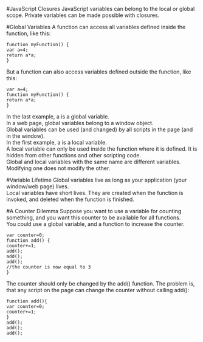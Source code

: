 #JavaScript Closures
JavaScript variables can belong to the local or global scope. Private variables can be made possible with closures.

#Global Variables
A function can access all variables defined inside the function, like this:
```
function myFunction() {
var a=4;
return a*a;
}
```
But a function can also access variables defined outside the function, like this:
```
var a=4;
function myFunction() {
return a*a;
}
```
In the last example, a is a global variable. <br>
In a web page, global variables belong to a window object. <br>
Global variables can be used (and changed) by all scripts in the page (and in the window). <br>
In the first example, a is a local variable. <br>
A local variable can only be used inside the function where it is defined. It is hidden from other functions
and other scripting code. <br>
Global and local variables with the same name are different variables. Modifying one does not modify the other. <br>

#Variable Lifetime
Global variables live as long as your application (your window/web page) lives. <br>
Local variables have short lives. They are created when the function is invoked, and deleted when the function is finished.

#A Counter Dilemma
Suppose you want to use a variable for counting something, and you want this counter to be available for all functions. <br>
You could use a global variable, and a function to increase the counter.
```
var counter=0;
function add() {
counter+=1;
add();
add();
add();
//the counter is now equal to 3
}
```
The counter should only be changed by the add() function. The problem is, that any script on the page can change the counter 
without calling add(): <br>
```
function add(){
var counter=0;
counter+=1;
}
add();
add();
add();
```
